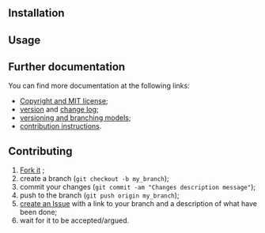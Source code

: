 # <name>

## Installation

## Usage

## Further documentation

You can find more documentation at the following links:

* [Copyright and MIT license](LICENSE.md);
* [version](VERSION.md) and [change log](CHANGELOG.md);
* [versioning and branching models](VERSIONING.md);
* [contribution instructions](CONTRIBUTING.md).

## Contributing

1. [Fork it](https://github.com/<namespace>/fork_select) ;
2. create a branch (``git checkout -b my_branch``);
3. commit your changes (``git commit -am "Changes description message"``);
4. push to the branch (``git push origin my_branch``);
5. [create an Issue](https://github.com/<namespace>/issues)
   with a link to your branch and a description of what have been done;
6. wait for it to be accepted/argued.
